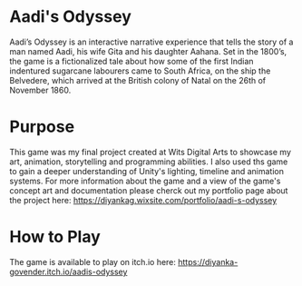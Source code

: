 # Aadi's Odyssey
Aadi’s Odyssey is an interactive narrative experience that tells the story of a man named Aadi, his wife Gita and his daughter Aahana. Set in the 1800’s, the game is a fictionalized tale about how some of the first Indian indentured sugarcane labourers came to South Africa, on the ship the Belvedere, which arrived at the British colony of Natal on the 26th of November 1860.
# Purpose 
This game was my final project created at Wits Digital Arts to showcase my art, animation, storytelling and programming abilities. I also used ths game to gain a deeper understanding of Unity's lighting, timeline and animation systems.
For more information about the game and a view of the game's concept art and documentation please cherck out my portfolio page about the project here: https://diyankag.wixsite.com/portfolio/aadi-s-odyssey
# How to Play 
The game is available to play on itch.io here: https://diyanka-govender.itch.io/aadis-odyssey

